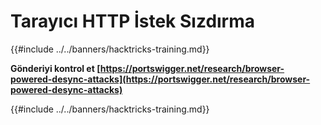 # Tarayıcı HTTP İstek Sızdırma

{{#include ../../banners/hacktricks-training.md}}

**Gönderiyi kontrol et [https://portswigger.net/research/browser-powered-desync-attacks](https://portswigger.net/research/browser-powered-desync-attacks)**

{{#include ../../banners/hacktricks-training.md}}
